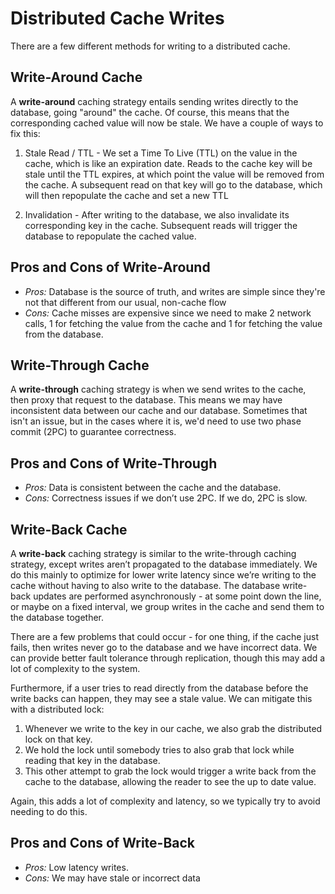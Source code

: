 # Distributed Cache Writes

There are a few different methods for writing to a distributed cache.

## Write-Around Cache

A **write-around** caching strategy entails sending writes directly to the database, going "around" the cache. Of course, this means that the corresponding cached value will now be stale. We have a couple of ways to fix this:

1. Stale Read / TTL - We set a Time To Live (TTL) on the value in the cache, which is like an expiration date. Reads to the cache key will be stale until the TTL expires, at which point the value will be removed from the cache. A subsequent read on that key will go to the database, which will then repopulate the cache and set a new TTL

2. Invalidation - After writing to the database, we also invalidate its corresponding key in the cache. Subsequent reads will trigger the database to repopulate the cached value.

## Pros and Cons of Write-Around

- _Pros:_ Database is the source of truth, and writes are simple since they're not that different from our usual, non-cache flow
- _Cons:_ Cache misses are expensive since we need to make 2 network calls, 1 for fetching the value from the cache and 1 for fetching the value from the database.

## Write-Through Cache

A **write-through** caching strategy is when we send writes to the cache, then proxy that request to the database. This means we may have inconsistent data between our cache and our database. Sometimes that isn't an issue, but in the cases where it is, we'd need to use two phase commit (2PC) to guarantee correctness.

## Pros and Cons of Write-Through

- _Pros:_ Data is consistent between the cache and the database.
- _Cons:_ Correctness issues if we don’t use 2PC. If we do, 2PC is slow.

## Write-Back Cache

A **write-back** caching strategy is similar to the write-through caching strategy, except writes aren’t propagated to the database immediately. We do this mainly to optimize for lower write latency since we’re writing to the cache without having to also write to the database. The database write-back updates are performed asynchronously - at some point down the line, or maybe on a fixed interval, we group writes in the cache and send them to the database together.

There are a few problems that could occur - for one thing, if the cache just fails, then writes never go to the database and we have incorrect data. We can provide better fault tolerance through replication, though this may add a lot of complexity to the system.

Furthermore, if a user tries to read directly from the database before the write backs can happen, they may see a stale value. We can mitigate this with a distributed lock:

1. Whenever we write to the key in our cache, we also grab the distributed lock on that key.
2. We hold the lock until somebody tries to also grab that lock while reading that key in the database.
3. This other attempt to grab the lock would trigger a write back from the cache to the database, allowing the reader to see the up to date value.

Again, this adds a lot of complexity and latency, so we typically try to avoid needing to do this.

## Pros and Cons of Write-Back

- _Pros:_ Low latency writes.
- _Cons:_ We may have stale or incorrect data
